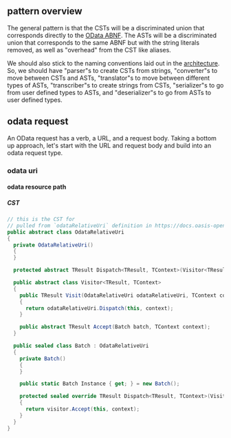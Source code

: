 ## pattern overview

The general pattern is that the CSTs will be a discriminated union that corresponds directly to the [OData ABNF](https://docs.oasis-open.org/odata/odata/v4.01/cs01/abnf/odata-abnf-construction-rules.txt). The ASTs will be a discriminated union that corresponds to the same ABNF but with the string literals removed, as well as "overhead" from the CST like aliases. 

We should also stick to the naming conventions laid out in the [architecture](./architecture.md). So, we should have "parser"s to create CSTs from strings, "converter"s to move between CSTs and ASTs, "translator"s to move between different types of ASTs, "transcriber"s to create strings from CSTs, "serializer"s to go from user defined types to ASTs, and "deserializer"s to go from ASTs to user defined types. 

## odata request

An OData request has a verb, a URL, and a request body. Taking a bottom up approach, let's start with the URL and request body and build into an odata request type.

### odata uri

#### odata resource path

##### CST

```csharp
// this is the CST for 
// pulled from `odataRelativeUri` definition in https://docs.oasis-open.org/odata/odata/v4.01/cs01/abnf/odata-abnf-construction-rules.txt
public abstract class OdataRelativeUri
{
  private OdataRelativeUri()
  {
  }

  protected abstract TResult Dispatch<TResult, TContext>(Visitor<TResult, TContext> visitor, TContext context);

  public abstract class Visitor<TResult, TContext>
  {
    public TResult Visit(OdataRelativeUri odataRelativeUri, TContext context)
    {
      return odataRelativeUri.Dispatch(this, context);
    }

    public abstract TResult Accept(Batch batch, TContext context);
  }

  public sealed class Batch : OdataRelativeUri
  {
    private Batch()
    {
    }

    public static Batch Instance { get; } = new Batch();

    protected sealed override TResult Dispatch<TResult, TContext>(Visitor<TResult, TContext> visitor, TContext context)
    {
      return visitor.Accept(this, context);
    }
  }
}
```
